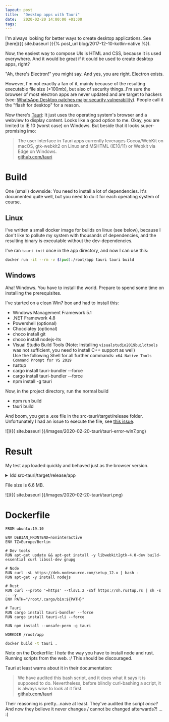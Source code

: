 ```yaml
---
layout: post
title:  "Desktop apps with Tauri"
date:   2020-02-20 14:00:00 +01:00
tags:
---
```


I'm always looking for better ways to create desktop applications.
See [here]({{ site.baseurl }}{% post_url blog/2017-12-10-kotlin-native %}).

Now, the easiest way to compose UIs is HTML and CSS, because it is used everywhere.
And it would be great if it could be used to create desktop apps, right?

"Ah, there's Electron!" you might say. And yes, you are right. Electron exists.

However, I'm not exactly a fan of it, mainly because of the resulting executable file size (>100mb),
but also of security things..I'm sure the browser of most electron apps are never updated and
are target to hackers (see: [WhatsApp Desktop patches major security vulnerability](https://www.techradar.com/news/whatsapp-desktop-has-a-worrying-security-flaw)).
People call it the "flash for desktop" for a reason.

Now there's [Tauri](https://github.com/tauri-apps/tauri): It just uses the operating system's browser and a webview to display content.
Looks like a good option to me. Okay, you are limited to IE 10 (worst case) on Windows.
But beside that it looks super-promising imo:

> The user interface in Tauri apps currently leverages Cocoa/WebKit on macOS, gtk-webkit2 on Linux and MSHTML (IE10/11) or Webkit via Edge on Windows.  
  [github.com/tauri](https://github.com/tauri-apps/tauri)

# Build

One (small) downside: You need to install a lot of dependencies. It's documented quite well, but you need to do it for each operating system of course.

## Linux

I've written a small docker image for builds on linux (see below), because I don't like to pollute my system with thousands of dependencies,
and the resulting binary is executable without the dev-dependencies.

I've ran `tauri init` once in the app directory, and now I can use this:

```bash
docker run -it --rm -v $(pwd):/root/app tauri tauri build
```

## Windows

Aha! Windows. You have to install the world. Prepare to spend some time on installing the prerequisites.

I've started on a clean Win7 box and had to install this:

- Windows Management Framework 5.1
- .NET Framework 4.8
- Powershell (optional)
- Chocolatey (optional)
- choco install git
- choco install nodejs-lts
- Visual Studio Build Tools (Note: Installing `visualstudio2019buildtools` was not sufficient, you need to install C++ support as well)  
  Use the following Shell for all further commands: `x64 Native Tools Command Prompt for VS 2019`
- rustup
- cargo install tauri-bundler --force
- cargo install tauri-bundler --force
- npm install -g tauri

Now, in the project directory, run the normal build

- npm run build
- tauri build

And boom, you get a .exe file in the src-tauri/target/release folder.  
Unfortunately I had an issue to execute the file, see [this issue](https://github.com/tauri-apps/tauri/issues/440).

![]({{ site.baseurl }}/images/2020-02-20-tauri/tauri-error-win7.png)

# Result

My test app loaded quickly and behaved just as the browser version.

<details markdown="1">
<summary>ldd src-tauri/target/release/app</summary>
```
$ ldd src-tauri/target/release/app
	linux-vdso.so.1 (0x00007fff7cac0000)
	libwebkit2gtk-4.0.so.37 => /usr/lib/libwebkit2gtk-4.0.so.37 (0x00007f1444a74000)
	libgtk-3.so.0 => /usr/lib/libgtk-3.so.0 (0x00007f1444392000)
	libgdk-3.so.0 => /usr/lib/libgdk-3.so.0 (0x00007f1444299000)
	libjavascriptcoregtk-4.0.so.18 => /usr/lib/libjavascriptcoregtk-4.0.so.18 (0x00007f1442c77000)
	libgobject-2.0.so.0 => /usr/lib/libgobject-2.0.so.0 (0x00007f1442c1b000)
	libglib-2.0.so.0 => /usr/lib/libglib-2.0.so.0 (0x00007f1442af6000)
	libdl.so.2 => /usr/lib/libdl.so.2 (0x00007f1442aef000)
	libpthread.so.0 => /usr/lib/libpthread.so.0 (0x00007f1442acd000)
	libgcc_s.so.1 => /usr/lib/libgcc_s.so.1 (0x00007f1442ab3000)
	libc.so.6 => /usr/lib/libc.so.6 (0x00007f14428ec000)
	/lib64/ld-linux-x86-64.so.2 => /usr/lib64/ld-linux-x86-64.so.2 (0x00007f1447fd2000)
	libm.so.6 => /usr/lib/libm.so.6 (0x00007f14427a6000)
	libGL.so.1 => /usr/lib/libGL.so.1 (0x00007f1442720000)
	libEGL.so.1 => /usr/lib/libEGL.so.1 (0x00007f144270d000)
	librt.so.1 => /usr/lib/librt.so.1 (0x00007f1442702000)
	libz.so.1 => /usr/lib/libz.so.1 (0x00007f14426e8000)
	libpango-1.0.so.0 => /usr/lib/libpango-1.0.so.0 (0x00007f144269a000)
	libharfbuzz.so.0 => /usr/lib/libharfbuzz.so.0 (0x00007f1442596000)
	libatk-1.0.so.0 => /usr/lib/libatk-1.0.so.0 (0x00007f144256d000)
	libcairo.so.2 => /usr/lib/libcairo.so.2 (0x00007f1442447000)
	libgdk_pixbuf-2.0.so.0 => /usr/lib/libgdk_pixbuf-2.0.so.0 (0x00007f1442421000)
	libgio-2.0.so.0 => /usr/lib/libgio-2.0.so.0 (0x00007f1442271000)
	libwpe-1.0.so.1 => /usr/lib/libwpe-1.0.so.1 (0x00007f1442267000)
	libWPEBackend-fdo-1.0.so.1 => /usr/lib/libWPEBackend-fdo-1.0.so.1 (0x00007f1442258000)
	libnotify.so.4 => /usr/lib/libnotify.so.4 (0x00007f144224e000)
	libxml2.so.2 => /usr/lib/libxml2.so.2 (0x00007f14420e6000)
	libxslt.so.1 => /usr/lib/libxslt.so.1 (0x00007f14420a5000)
	libsqlite3.so.0 => /usr/lib/libsqlite3.so.0 (0x00007f1441f74000)
	libicui18n.so.65 => /usr/lib/libicui18n.so.65 (0x00007f1441c80000)
	libicuuc.so.65 => /usr/lib/libicuuc.so.65 (0x00007f1441a9e000)
	libwoff2dec.so.1.0.2 => /usr/lib/libwoff2dec.so.1.0.2 (0x00007f1441893000)
	libfontconfig.so.1 => /usr/lib/libfontconfig.so.1 (0x00007f144184a000)
	libfreetype.so.6 => /usr/lib/libfreetype.so.6 (0x00007f144177c000)
	libharfbuzz-icu.so.0 => /usr/lib/libharfbuzz-icu.so.0 (0x00007f1441777000)
	libgcrypt.so.20 => /usr/lib/libgcrypt.so.20 (0x00007f1441659000)
	libgstapp-1.0.so.0 => /usr/lib/libgstapp-1.0.so.0 (0x00007f1441649000)
	libgstbase-1.0.so.0 => /usr/lib/libgstbase-1.0.so.0 (0x00007f14415d9000)
	libgstreamer-1.0.so.0 => /usr/lib/libgstreamer-1.0.so.0 (0x00007f14414c9000)
	libgstpbutils-1.0.so.0 => /usr/lib/libgstpbutils-1.0.so.0 (0x00007f1441493000)
	libgstaudio-1.0.so.0 => /usr/lib/libgstaudio-1.0.so.0 (0x00007f1441421000)
	libgsttag-1.0.so.0 => /usr/lib/libgsttag-1.0.so.0 (0x00007f14413e7000)
	libgstvideo-1.0.so.0 => /usr/lib/libgstvideo-1.0.so.0 (0x00007f1441346000)
	libgstgl-1.0.so.0 => /usr/lib/libgstgl-1.0.so.0 (0x00007f14412da000)
	libgstfft-1.0.so.0 => /usr/lib/libgstfft-1.0.so.0 (0x00007f14412ce000)
	libjpeg.so.8 => /usr/lib/libjpeg.so.8 (0x00007f1441237000)
	libpng16.so.16 => /usr/lib/libpng16.so.16 (0x00007f14411ff000)
	libopenjp2.so.7 => /usr/lib/libopenjp2.so.7 (0x00007f14411a2000)
	libwebp.so.7 => /usr/lib/libwebp.so.7 (0x00007f1441132000)
	libwebpdemux.so.2 => /usr/lib/libwebpdemux.so.2 (0x00007f144112c000)
	libsoup-2.4.so.1 => /usr/lib/libsoup-2.4.so.1 (0x00007f1441091000)
	libenchant-2.so.2 => /usr/lib/libenchant-2.so.2 (0x00007f1441084000)
	libgmodule-2.0.so.0 => /usr/lib/libgmodule-2.0.so.0 (0x00007f144107f000)
	libseccomp.so.2 => /usr/lib/libseccomp.so.2 (0x00007f1441036000)
	libsecret-1.so.0 => /usr/lib/libsecret-1.so.0 (0x00007f1440fd4000)
	libtasn1.so.6 => /usr/lib/libtasn1.so.6 (0x00007f1440fbe000)
	libhyphen.so.0 => /usr/lib/libhyphen.so.0 (0x00007f1440db6000)
	libX11.so.6 => /usr/lib/libX11.so.6 (0x00007f1440c76000)
	libXcomposite.so.1 => /usr/lib/libXcomposite.so.1 (0x00007f1440c71000)
	libXdamage.so.1 => /usr/lib/libXdamage.so.1 (0x00007f1440c6c000)
	libwayland-server.so.0 => /usr/lib/libwayland-server.so.0 (0x00007f1440c56000)
	libwayland-egl.so.1 => /usr/lib/libwayland-egl.so.1 (0x00007f1440c51000)
	libwayland-client.so.0 => /usr/lib/libwayland-client.so.0 (0x00007f1440c3f000)
	libstdc++.so.6 => /usr/lib/libstdc++.so.6 (0x00007f1440a55000)
	libpangocairo-1.0.so.0 => /usr/lib/libpangocairo-1.0.so.0 (0x00007f1440a45000)
	libpangoft2-1.0.so.0 => /usr/lib/libpangoft2-1.0.so.0 (0x00007f1440a2e000)
	libfribidi.so.0 => /usr/lib/libfribidi.so.0 (0x00007f1440a10000)
	libcairo-gobject.so.2 => /usr/lib/libcairo-gobject.so.2 (0x00007f1440a02000)
	libepoxy.so.0 => /usr/lib/libepoxy.so.0 (0x00007f14408d7000)
	libXi.so.6 => /usr/lib/libXi.so.6 (0x00007f14408c4000)
	libatk-bridge-2.0.so.0 => /usr/lib/libatk-bridge-2.0.so.0 (0x00007f1440890000)
	libXfixes.so.3 => /usr/lib/libXfixes.so.3 (0x00007f1440887000)
	libxkbcommon.so.0 => /usr/lib/libxkbcommon.so.0 (0x00007f1440846000)
	libwayland-cursor.so.0 => /usr/lib/libwayland-cursor.so.0 (0x00007f144083b000)
	libXext.so.6 => /usr/lib/libXext.so.6 (0x00007f1440826000)
	libXcursor.so.1 => /usr/lib/libXcursor.so.1 (0x00007f144081a000)
	libXrandr.so.2 => /usr/lib/libXrandr.so.2 (0x00007f144080d000)
	libXinerama.so.1 => /usr/lib/libXinerama.so.1 (0x00007f1440808000)
	libffi.so.6 => /usr/lib/libffi.so.6 (0x00007f14407fb000)
	libpcre.so.1 => /usr/lib/libpcre.so.1 (0x00007f1440788000)
	libGLdispatch.so.0 => /usr/lib/libGLdispatch.so.0 (0x00007f14406d1000)
	libGLX.so.0 => /usr/lib/libGLX.so.0 (0x00007f144069e000)
	libthai.so.0 => /usr/lib/libthai.so.0 (0x00007f1440693000)
	libgraphite2.so.3 => /usr/lib/libgraphite2.so.3 (0x00007f144066c000)
	libpixman-1.so.0 => /usr/lib/libpixman-1.so.0 (0x00007f14405c2000)
	libxcb-shm.so.0 => /usr/lib/libxcb-shm.so.0 (0x00007f14405bd000)
	libxcb.so.1 => /usr/lib/libxcb.so.1 (0x00007f1440593000)
	libxcb-render.so.0 => /usr/lib/libxcb-render.so.0 (0x00007f1440583000)
	libXrender.so.1 => /usr/lib/libXrender.so.1 (0x00007f1440576000)
	libmount.so.1 => /usr/lib/libmount.so.1 (0x00007f1440517000)
	libresolv.so.2 => /usr/lib/libresolv.so.2 (0x00007f14404fe000)
	liblzma.so.5 => /usr/lib/liblzma.so.5 (0x00007f14404d6000)
	libicudata.so.65 => /usr/lib/libicudata.so.65 (0x00007f143ea25000)
	libwoff2common.so.1.0.2 => /usr/lib/libwoff2common.so.1.0.2 (0x00007f143e822000)
	libbrotlidec.so.1 => /usr/lib/libbrotlidec.so.1 (0x00007f143e812000)
	libexpat.so.1 => /usr/lib/libexpat.so.1 (0x00007f143e7e2000)
	libuuid.so.1 => /usr/lib/libuuid.so.1 (0x00007f143e7d9000)
	libbz2.so.1.0 => /usr/lib/libbz2.so.1.0 (0x00007f143e7c6000)
	libgpg-error.so.0 => /usr/lib/libgpg-error.so.0 (0x00007f143e7a3000)
	libunwind.so.8 => /usr/lib/libunwind.so.8 (0x00007f143e787000)
	libdw.so.1 => /usr/lib/libdw.so.1 (0x00007f143e733000)
	liborc-0.4.so.0 => /usr/lib/liborc-0.4.so.0 (0x00007f143e6b1000)
	libgstallocators-1.0.so.0 => /usr/lib/libgstallocators-1.0.so.0 (0x00007f143e6ab000)
	libX11-xcb.so.1 => /usr/lib/libX11-xcb.so.1 (0x00007f143e6a6000)
	libgudev-1.0.so.0 => /usr/lib/libgudev-1.0.so.0 (0x00007f143e697000)
	libdrm.so.2 => /usr/lib/libdrm.so.2 (0x00007f143e682000)
	libgbm.so.1 => /usr/lib/libgbm.so.1 (0x00007f143e671000)
	libgssapi_krb5.so.2 => /usr/lib/libgssapi_krb5.so.2 (0x00007f143e621000)
	libpsl.so.5 => /usr/lib/libpsl.so.5 (0x00007f143e60e000)
	libdbus-1.so.3 => /usr/lib/libdbus-1.so.3 (0x00007f143e5c2000)
	libatspi.so.0 => /usr/lib/libatspi.so.0 (0x00007f143e58b000)
	libdatrie.so.1 => /usr/lib/libdatrie.so.1 (0x00007f143e384000)
	libXau.so.6 => /usr/lib/libXau.so.6 (0x00007f143e37f000)
	libXdmcp.so.6 => /usr/lib/libXdmcp.so.6 (0x00007f143e377000)
	libblkid.so.1 => /usr/lib/libblkid.so.1 (0x00007f143e324000)
	libbrotlicommon.so.1 => /usr/lib/libbrotlicommon.so.1 (0x00007f143e301000)
	libelf.so.1 => /usr/lib/libelf.so.1 (0x00007f143e2e7000)
	libudev.so.1 => /usr/lib/libudev.so.1 (0x00007f143e2bd000)
	libkrb5.so.3 => /usr/lib/libkrb5.so.3 (0x00007f143e1d0000)
	libk5crypto.so.3 => /usr/lib/libk5crypto.so.3 (0x00007f143e19a000)
	libcom_err.so.2 => /usr/lib/libcom_err.so.2 (0x00007f143e194000)
	libkrb5support.so.0 => /usr/lib/libkrb5support.so.0 (0x00007f143e185000)
	libkeyutils.so.1 => /usr/lib/libkeyutils.so.1 (0x00007f143e17e000)
	libunistring.so.2 => /usr/lib/libunistring.so.2 (0x00007f143dffc000)
	libidn2.so.0 => /usr/lib/libidn2.so.0 (0x00007f143dfdb000)
	libsystemd.so.0 => /usr/lib/libsystemd.so.0 (0x00007f143df32000)
	liblz4.so.1 => /usr/lib/liblz4.so.1 (0x00007f143df10000)
```
</details>

File size is 6.6 MB.

![]({{ site.baseurl }}/images/2020-02-20-tauri/tauri.png)

# Dockerfile

```docker
FROM ubuntu:19.10

ENV DEBIAN_FRONTEND=noninteractive
ENV TZ=Europe/Berlin

# Dev tools
RUN apt-get update && apt-get install -y libwebkit2gtk-4.0-dev build-essential curl libssl-dev gnupg

# Node
RUN curl -sL https://deb.nodesource.com/setup_12.x | bash -
RUN apt-get -y install nodejs

# Rust
RUN curl --proto '=https' --tlsv1.2 -sSf https://sh.rustup.rs | sh -s -- -y
ENV PATH="/root/.cargo/bin:${PATH}"

# Tauri
RUN cargo install tauri-bundler --force
RUN cargo install tauri-cli --force

RUN npm install --unsafe-perm -g tauri

WORKDIR /root/app
```

```bash
docker build -t tauri .
```

Note on the Dockerfile: I *hate* the way you have to install node and rust. Running scripts from the web. :/
This should be discouraged.

Tauri at least warns about it in their documentation:

> We have audited this bash script, and it does what it says it is supposed to do. Nevertheless, before blindly curl-bashing a script, it is always wise to look at it first.  
  [github.com/tauri](https://github.com/tauri-apps/tauri/wiki/02.-Linux-Setup)

Their reasoning is pretty...naive at least. They've audited the script *once*? And now they believe it never changes / cannot be changed afterwards?! ... :(
